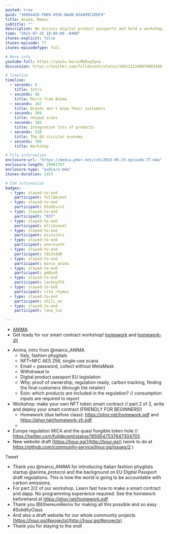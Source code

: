 ```yaml
---
posted: true
guid: "366D4426-FBE0-493D-BA4B-034A99C2EDF4"
title: Anima, Remix
subtitle: ""
description: We discuss digital product passports and hold a workshop, write and launch their first smart contracts together. Thank you to @marco_ANIMA for introducing the Italian fashion phygitals startup @anima_protocol and the background on EU Digital Passport draft regulations. This is how the world is going to be accountable with carbon emissions. 
time: "2023-07-25 18:00:00 -0400"
itunes-explicit: false
itunes-episode: 77
itunes-episodeType: full

# More info
youtube-full: https://youtu.be/uvMkRxq7pnw
discussion: https://twitter.com/fulldecent/status/1661212240979083266

# Timeline
timeline:
  - seconds: 0
    title: Intro
  - seconds: 46
    title: Marco from Anima
  - seconds: 167
    title: Brands don't know their customers
  - seconds: 304
    title: Unique scans
  - seconds: 382
    title: Integration lots of products
  - seconds: 510
    title: The EU circular economy
  - seconds: 708
    title: Workshop

# File information
enclosure-url: "https://media.phor.net/csh/2023-05-23-episode-77.m4a"
enclosure-length: 29993707
enclosure-type: "audio/x-m4a"
itunes-duration: 1453

# CSH information
badges:
  - type: stayed-to-end
    participant: fulldecent
  - type: stayed-to-end
    participant: dtedesco1
  - type: stayed-to-end
    participant: "037"
  - type: stayed-to-end
    participant: ellievoxel
  - type: stayed-to-end
    participant: missvikii
  - type: stayed-to-end
    participant: anereseth
  - type: stayed-to-end
    participant: t012n4d0
  - type: stayed-to-end
    participant: marco_anima
  - type: stayed-to-end
    participant: gm8xx8
  - type: stayed-to-end
    participant: lockey374
  - type: stayed-to-end
    participant: rito_rhymes
  - type: stayed-to-end
    participant: chili_me
  - type: stayed-to-end
    participant: lana_lux

---
```


- [ANIMA](https://twitter.com/marco_ANIMA)
- Get ready for our smart contract workshop! [homework](https://phor.net/homework.pdf) and [homework-zh](https://phor.net/homework-zh.pdf)

<!--end of quick notes-->

- Anima, intro from @marco_ANIMA
  - Italy, fashion phygitals
  - NFT+NFC AES 256, single-use scans
  - Email + password, collect without MetaMask
  - Withdrawal to 
  - Digital product passport EU legislation
  - Why: proof of ownership, regulation ready, carbon tracking, finding the final customers (through the retailer)
  - Eoin: which products are included in the regulation? // consumption inputs are required to report
- Workshop: make your own NFT token smart contract // part 2 of 2, write and deploy your smart contract (FRIENDLY FOR BEGINNERS!)
  - Homework (due before class): https://phor.net/homework.pdf and https://phor.net/homework-zh.pdf 
  - 
- Europe regulation MiCA and the quasi fungible token hole // https://twitter.com/fulldecent/status/1659547537647304705
- New website draft [https://hour.gg/](http://hour.gg/) (work to do at https://github.com/community-service/hour.gg/issues/2 )

Tweet

- Thank you @marco_ANIMA for introducing Italian fashion phygitals startup @anima_protocol and the background on EU Digital Passport draft regulations. This is how the world is going to be accountable with carbon emissions.
- For part 2/2 of our workshop. Learn fast how to make a smart contract and dapp. No programming experience required. See the homework beforehand at https://phor.net/homework.pdf
- Thank you @EthereumRemix for making all this possible and so easy #SolidityClass
- And also a draft website for our whole community projects [https://hour.gg/#projects](http://hour.gg/#projects)
- Thank you for staying to the end!